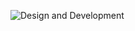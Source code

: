 ![Design and Development](https://i.pinimg.com/originals/1c/4f/ac/1c4facad627b098885aec6266b8c6c0e.gif)

